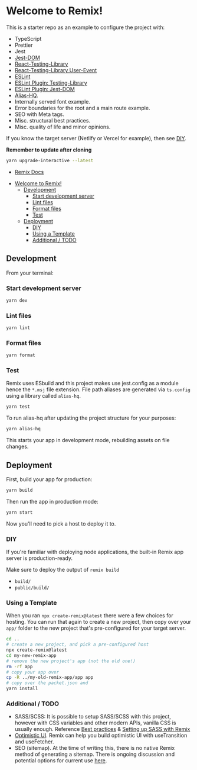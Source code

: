 # Welcome to Remix!

This is a starter repo as an example to configure the project with:
- TypeScript
- Prettier
- Jest
- [Jest-DOM](https://github.com/testing-library/jest-dom)
- [React-Testing-Library](https://testing-library.com/docs)
- [React-Testing-Library User-Event](https://github.com/testing-library/user-event)
- [ESLint](https://eslint.org/docs/user-guide/configuring/)
- [ESLint Plugin: Testing-Library](https://testing-library.com/docs/ecosystem-eslint-plugin-testing-library)
- [ESLint Plugin: Jest-DOM](https://github.com/testing-library/eslint-plugin-jest-dom)
- [Alias-HQ](https://github.com/davestewart/alias-hq).
- Internally served font example.
- Error boundaries for the root and a main route example.
- SEO with Meta tags.
- Misc. structural best practices.
- Misc. quality of life and minor opinions.

If you know the target server (Netlify or Vercel for example), then see [DIY](#diy).

**Remember to update after cloning**

```sh
yarn upgrade-interactive --latest
```

- [Remix Docs](https://remix.run/docs)

<!-- TOC -->

- [Welcome to Remix!](#welcome-to-remix)
  - [Development](#development)
    - [Start development server](#start-development-server)
    - [Lint files](#lint-files)
    - [Format files](#format-files)
    - [Test](#test)
  - [Deployment](#deployment)
    - [DIY](#diy)
    - [Using a Template](#using-a-template)
    - [Additional / TODO](#additional--todo)

<!-- /TOC -->

## Development

From your terminal:

### Start development server
```sh
yarn dev
```

### Lint files
```sh
yarn lint
```

### Format files
```sh
yarn format
```

### Test

Remix uses ESbuild and this project makes use jest.config as a module hence the `*.msj` file extension.
File path aliases are generated via `ts.config` using a library called `alias-hq`.

```sh
yarn test
```
To run alias-hq after updating the project structure for your purposes:

```sh
yarn alias-hq
```

This starts your app in development mode, rebuilding assets on file changes.

## Deployment

First, build your app for production:

```sh
yarn build
```

Then run the app in production mode:

```sh
yarn start
```

Now you'll need to pick a host to deploy it to.

### DIY

If you're familiar with deploying node applications, the built-in Remix app server is production-ready.

Make sure to deploy the output of `remix build`

- `build/`
- `public/build/`

### Using a Template

When you ran `npx create-remix@latest` there were a few choices for hosting. You can run that again to create a new project, then copy over your `app/` folder to the new project that's pre-configured for your target server.

```sh
cd ..
# create a new project, and pick a pre-configured host
npx create-remix@latest
cd my-new-remix-app
# remove the new project's app (not the old one!)
rm -rf app
# copy your app over
cp -R ../my-old-remix-app/app app
# copy over the packet.json and 
yarn install
```

### Additional / TODO

- SASS/SCSS: It is possible to setup SASS/SCSS with this project, however with CSS variables and other modern APIs, vanilla CSS is usually enough. Reference [Best practices](https://remix.run/docs/en/v1/guides/styling#css-ecosystem-and-performance) & [Setting up SASS with Remix](https://devtools.tech/blog/setting-up-sass-with-remix-run---rid---lXDyMjDSdDZDXxNcJ2ep)
- [Optimistic UI](https://remix.run/docs/en/v1.1.3/guides/optimistic-ui). Remix can help you build optimistic UI with useTransition and useFetcher.
- SEO (sitemap). At the time of writing this, there is no native Remix method of generating a sitemap. There is ongoing discussion and potential options for current use [here](https://github.com/remix-run/remix/issues/741).
